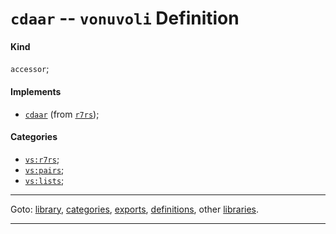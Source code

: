 

<a id='definition__vonuvoli__cdaar'></a>

# `cdaar` -- `vonuvoli` Definition


<a id='definition__vonuvoli__cdaar__kind'></a>

#### Kind

`accessor`;


<a id='definition__vonuvoli__cdaar__implements'></a>

#### Implements

 * [`cdaar`](../../r7rs/definitions/cdaar.md#definition__r7rs__cdaar) (from [`r7rs`](../../r7rs/_index.md#library__r7rs));


<a id='definition__vonuvoli__cdaar__categories'></a>

#### Categories

 * [`vs:r7rs`](../../vonuvoli/categories/vs_3a_r7rs.md#category__vonuvoli__vs_3a_r7rs);
 * [`vs:pairs`](../../vonuvoli/categories/vs_3a_pairs.md#category__vonuvoli__vs_3a_pairs);
 * [`vs:lists`](../../vonuvoli/categories/vs_3a_lists.md#category__vonuvoli__vs_3a_lists);

----

Goto: [library](../../vonuvoli/_index.md#library__vonuvoli), [categories](../../vonuvoli/categories/_index.md#toc__vonuvoli__categories), [exports](../../vonuvoli/exports/_index.md#toc__vonuvoli__exports), [definitions](../../vonuvoli/definitions/_index.md#toc__vonuvoli__definitions), other [libraries](../../_libraries.md#toc__libraries).

----

